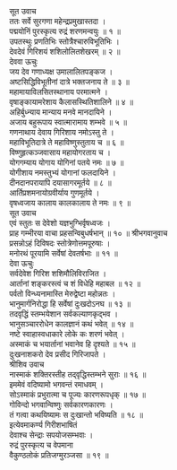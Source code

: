 सूत उवाच  
ततः सर्वे सुरगणा महेन्द्रप्रमुखास्तदा ।  
पद्मयोनिं पुरस्कृत्य रुद्रं शरणमन्वयुः ॥ १ ॥  
उपतस्थुः प्रणतिभिः स्तोत्रैश्चारुविभूतिभिः ।  
देवदेवं गिरिशयं शशिलोलितशेखरम् ॥ २ ॥  
देववा ऊचुः  
जय देव गणाध्यक्ष उमालालितपङ्‌कज ।  
अष्टसिद्धिविभूतीनां दात्रे भक्तजनाय ते ॥ ३ ॥  
महामायाविलसितस्थानाय परमात्मने ।  
वृषाङ्‌कायामरेशाय कैलासस्थितिशालिने ॥ ४ ॥  
अहिर्बुध्न्याय मान्याय मनवे मानदायिने ।  
अजाय बहुरूपाय स्वात्मारामाय शम्भवे ॥ ५ ॥  
गणनाथाय देवाय गिरिशाय नमोऽस्तु ते ।  
महाविभूतिदात्रे ते महाविष्णुस्तुताय च ॥ ६ ॥  
विष्णुहृत्कञ्जवासाय महायोगरताय च ।  
योगगम्याय योगाय योगिनां पतये नमः ॥ ७ ॥  
योगीशाय नमस्तुभ्यं योगानां फलदायिने ।  
दीनदानपरायापि दयासागरमूर्तये ॥ ८ ॥  
आर्तिप्रशमनायोग्रवीर्याय गुणमूर्तये ।  
वृषध्वजाय कालाय कालकालाय ते नमः ॥ ९ ॥  
सूत उवाच  
एवं स्तुतः स देवेशो यज्ञभुग्भिर्वृषध्वजः ।  
प्राह गम्भीरया वाचा प्रहसन्विबुधर्षभान् ॥ १० ॥
श्रीभगवानुवाच  
प्रसन्नोऽहं दिविषदः स्तोत्रेणोत्तमपूरुषाः ।  
मनोरथं पूरयामि सर्वेषां देवतर्षभाः ॥ ११ ॥  
देवा ऊचुः  
सर्वदेवेश गिरिश शशिमौलिविराजित ।  
आर्तानां शङ्‌करस्त्वं च शं विधेहि महाबल ॥ १२ ॥  
पर्वतो विन्ध्यनामास्ति मेरुद्वेष्टा महोन्नतः ।  
भानुमार्गनिरोद्धा हि सर्वेषां दुःखदोऽनघ ॥ १३ ॥  
तदवृद्धिं स्तम्भयेशान सर्वकल्याणकृद्भव ।  
भानुसञ्चाररोधेन कालज्ञानं कथं भवेत् ॥ १४ ॥  
नष्टे स्वाहास्वधाकारे लोके कः शरणं भवेत् ।  
अस्माकं च भयार्तानां भवानेव हि दृश्यते ॥ १५ ॥  
दुःखनाशकरो देव प्रसीद गिरिजापते ।  
श्रीशिव उवाच  
नास्माकं शक्तिरस्तीह तद्‌वृद्धिस्तम्भने सुराः ॥ १६ ॥  
इममेवं वदिष्यामो भगवन्तं रमाधवम् ।  
सोऽस्माकं प्रभुरात्मा च पूज्यः कारणरूपधृक् ॥ १७ ॥  
गोविन्दो भगवान्विष्णुः सर्वकारणकारणः ।  
तं गत्वा कथयिष्यामः स दुःखान्तो भविष्यति ॥ १८ ॥  
इत्येवमाकर्ण्य गिरीशभाषितं  
     देवाश्च सेन्द्राः सपयोजसम्भवाः ।  
रुद्रं पुरस्कृत्य च वेपमाना  
     वैकुण्ठलोकं प्रतिजग्मुरञ्जसा ॥ १९ ॥
